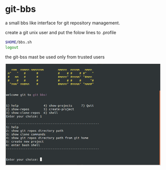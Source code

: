 # git-bbs

a small bbs like interface for git repository management.

create a git unix user and  put the folow lines to .profile
```sh
$HOME/bbs.sh
logout
```

the git-bss mast be used only from trusted users


![alt text](https://raw.githubusercontent.com/maisk/git-bbs/master/doc/git-bbs.png "screenshot")
